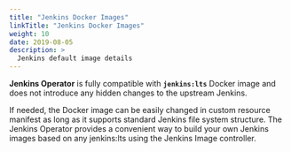 ```yaml
---
title: "Jenkins Docker Images"
linkTitle: "Jenkins Docker Images"
weight: 10
date: 2019-08-05
description: >
  Jenkins default image details
---
```


**Jenkins Operator** is fully compatible with **`jenkins:lts`** Docker image and does not introduce any hidden changes to the upstream Jenkins.

If needed, the Docker image can be easily changed in custom resource manifest as long as it supports standard Jenkins file system structure.
The Jenkins Operator provides a convenient way to build your own Jenkins images based on any jenkins:lts using the Jenkins Image controller.
